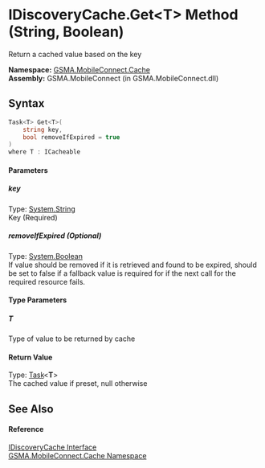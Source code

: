 IDiscoveryCache.Get&lt;T> Method (String, Boolean)
==================================================
Return a cached value based on the key

**Namespace:** [GSMA.MobileConnect.Cache][1]  
**Assembly:** GSMA.MobileConnect (in GSMA.MobileConnect.dll)

Syntax
------

```csharp
Task<T> Get<T>(
	string key,
	bool removeIfExpired = true
)
where T : ICacheable

```

#### Parameters

##### *key*
Type: [System.String][2]  
Key (Required)

##### *removeIfExpired* (Optional)
Type: [System.Boolean][3]  
 If value should be removed if it is retrieved and found to be expired, should be set to false if a fallback value is required for if the next call for the required resource fails.

#### Type Parameters

##### *T*
Type of value to be returned by cache

#### Return Value
Type: [Task][4]&lt;**T**>  
The cached value if preset, null otherwise

See Also
--------

#### Reference
[IDiscoveryCache Interface][5]  
[GSMA.MobileConnect.Cache Namespace][1]  

[1]: ../README.md
[2]: http://msdn.microsoft.com/en-us/library/s1wwdcbf
[3]: http://msdn.microsoft.com/en-us/library/a28wyd50
[4]: http://msdn.microsoft.com/en-us/library/dd321424
[5]: README.md
[6]: ../../_icons/Help.png